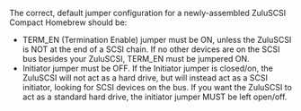 The correct, default jumper configuration for a newly-assembled ZuluSCSI Compact Homebrew should be:

* TERM_EN (Termination Enable) jumper must be ON, unless the ZuluSCSI is NOT at the end of a SCSI chain. If no other devices are on the SCSI bus besides your ZuluSCSI, TERM_EN must be jumpered ON.
* Initiator jumper must be OFF. If the Initiator jumper is closed/on, the ZuluSCSI will not act as a hard drive, but will instead act as a SCSI initiator, looking for SCSI devices on the bus. If you want the ZuluSCSI to act as a standard hard drive, the initiator jumper MUST be left open/off.

